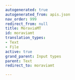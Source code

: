 ```yaml
---
autogenerated: true
autogenerated_from: apis.json
nav_order: 999
redirect_from: null
title: MoraviaMT
id: moraviamt
translation_types:
- Text
- File
active: true
grand_parent: Input types
parent: Text
redirect_to: moraviamt

---
```


